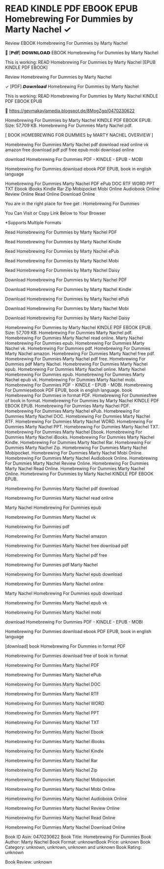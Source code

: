 # READ KINDLE PDF EBOOK EPUB Homebrewing For Dummies by  Marty Nachel ✓
Review EBOOK Homebrewing For Dummies by Marty Nachel

📝 [𝗣𝗱𝗳] 𝗗𝗢𝗪𝗡𝗟𝗢𝗔𝗗 EBOOK Homebrewing For Dummies by Marty Nachel

This is working: READ Homebrewing For Dummies by Marty Nachel [EPUB KINDLE PDF EBOOK]


Review Homebrewing For Dummies by Marty Nachel

✓ [PDF] 𝘿𝙤𝙬𝙣𝙡𝙤𝙖𝙙 Homebrewing For Dummies by Marty Nachel

This is working: READ Homebrewing For Dummies by Marty Nachel KINDLE PDF EBOOK EPUB



🧭 https://gevmakaylamedia.blogspot.de/8MogZgq/0470230622



Homebrewing For Dummies by Marty Nachel KINDLE PDF EBOOK EPUB. Size: 57,709 KB. Homebrewing For Dummies Marty Nachel pdf.

[ BOOK HOMEBREWING FOR DUMMIES by MARTY NACHEL OVERVIEW ]

Homebrewing For Dummies Marty Nachel pdf download read online vk amazon free download pdf pdf free epub mobi download online

download Homebrewing For Dummies PDF - KINDLE - EPUB - MOBI

Homebrewing For Dummies download ebook PDF EPUB, book in english language

Homebrewing For Dummies Marty Nachel PDF ePub DOC RTF WORD PPT TXT Ebook iBooks Kindle Rar Zip Mobipocket Mobi Online Audiobook Online Review Online Read Online Download Online

You are in the right place for free get : Homebrewing For Dummies

You Can Visit or Copy Link Below to Your Browser

*Supports Multiple Formats

Read Homebrewing For Dummies by Marty Nachel PDF

Read Homebrewing For Dummies by Marty Nachel Kindle

Read Homebrewing For Dummies by Marty Nachel ePub

Read Homebrewing For Dummies by Marty Nachel Mobi

Read Homebrewing For Dummies by Marty Nachel Daisy

Download Homebrewing For Dummies by Marty Nachel PDF

Download Homebrewing For Dummies by Marty Nachel Kindle

Download Homebrewing For Dummies by Marty Nachel ePub

Download Homebrewing For Dummies by Marty Nachel Mobi

Download Homebrewing For Dummies by Marty Nachel Daisy

Homebrewing For Dummies by Marty Nachel KINDLE PDF EBOOK EPUB. Size: 57,709 KB. Homebrewing For Dummies Marty Nachel pdf. Homebrewing For Dummies Marty Nachel read online. Marty Nachel Homebrewing For Dummies epub. Homebrewing For Dummies Marty Nachel vk. Homebrewing For Dummies pdf. Homebrewing For Dummies Marty Nachel amazon. Homebrewing For Dummies Marty Nachel free pdf. Homebrewing For Dummies Marty Nachel pdf free. Homebrewing For Dummies pdf Marty Nachel. Homebrewing For Dummies Marty Nachel epub. Homebrewing For Dummies Marty Nachel online. Marty Nachel Homebrewing For Dummies epub. Homebrewing For Dummies Marty Nachel epub vk. Homebrewing For Dummies Marty Nachel mobi. Homebrewing For Dummies PDF - KINDLE - EPUB - MOBI. Homebrewing For Dummiesebook PDF EPUB, book in english language. book Homebrewing For Dummies in format PDF. Homebrewing For Dummiesfree of book in format. Homebrewing For Dummies by Marty Nachel KINDLE PDF EBOOK EPUB. Homebrewing For Dummies Marty Nachel PDF. Homebrewing For Dummies Marty Nachel ePub. Homebrewing For Dummies Marty Nachel DOC. Homebrewing For Dummies Marty Nachel RTF. Homebrewing For Dummies Marty Nachel WORD. Homebrewing For Dummies Marty Nachel PPT. Homebrewing For Dummies Marty Nachel TXT. Homebrewing For Dummies Marty Nachel Ebook. Homebrewing For Dummies Marty Nachel iBooks. Homebrewing For Dummies Marty Nachel Kindle. Homebrewing For Dummies Marty Nachel Rar. Homebrewing For Dummies Marty Nachel Zip. Homebrewing For Dummies Marty Nachel Mobipocket. Homebrewing For Dummies Marty Nachel Mobi Online. Homebrewing For Dummies Marty Nachel Audiobook Online. Homebrewing For Dummies Marty Nachel Review Online. Homebrewing For Dummies Marty Nachel Read Online. Homebrewing For Dummies Marty Nachel Online. Homebrewing For Dummies by Marty Nachel KINDLE PDF EBOOK EPUB.

Homebrewing For Dummies Marty Nachel pdf download

Homebrewing For Dummies Marty Nachel read online

Marty Nachel Homebrewing For Dummies epub

Homebrewing For Dummies Marty Nachel vk

Homebrewing For Dummies pdf

Homebrewing For Dummies Marty Nachel amazon

Homebrewing For Dummies Marty Nachel free download pdf

Homebrewing For Dummies Marty Nachel pdf free

Homebrewing For Dummies pdf Marty Nachel

Homebrewing For Dummies Marty Nachel epub download

Homebrewing For Dummies Marty Nachel online

Marty Nachel Homebrewing For Dummies epub download

Homebrewing For Dummies Marty Nachel epub vk

Homebrewing For Dummies Marty Nachel mobi

download Homebrewing For Dummies PDF - KINDLE - EPUB - MOBI

Homebrewing For Dummies download ebook PDF EPUB, book in english language

[download] book Homebrewing For Dummies in format PDF

Homebrewing For Dummies download free of book in format

Homebrewing For Dummies Marty Nachel PDF

Homebrewing For Dummies Marty Nachel ePub

Homebrewing For Dummies Marty Nachel DOC

Homebrewing For Dummies Marty Nachel RTF

Homebrewing For Dummies Marty Nachel WORD

Homebrewing For Dummies Marty Nachel PPT

Homebrewing For Dummies Marty Nachel TXT

Homebrewing For Dummies Marty Nachel Ebook

Homebrewing For Dummies Marty Nachel iBooks

Homebrewing For Dummies Marty Nachel Kindle

Homebrewing For Dummies Marty Nachel Rar

Homebrewing For Dummies Marty Nachel Zip

Homebrewing For Dummies Marty Nachel Mobipocket

Homebrewing For Dummies Marty Nachel Mobi Online

Homebrewing For Dummies Marty Nachel Audiobook Online

Homebrewing For Dummies Marty Nachel Review Online

Homebrewing For Dummies Marty Nachel Read Online

Homebrewing For Dummies Marty Nachel Download Online

Book ID Asin: 0470230622
Book Title: Homebrewing For Dummies
Book Author: Marty Nachel
Book Format: unknownBook Price: unknown
Book Category: unknown, unknown, unknown and unknown
Book Rating: unknown

Book Review: unknown

